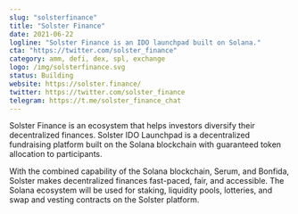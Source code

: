 ```yaml
---
slug: "solsterfinance"
title: "Solster Finance"
date: 2021-06-22
logline: "Solster Finance is an IDO launchpad built on Solana."
cta: "https://twitter.com/solster_finance"
category: amm, defi, dex, spl, exchange
logo: /img/solsterfinance.svg
status: Building
website: https://solster.finance/
twitter: https://twitter.com/solster_finance
telegram: https://t.me/solster_finance_chat
---
```


Solster Finance is an ecosystem that helps investors diversify their decentralized finances. Solster IDO Launchpad is a decentralized fundraising platform built on the Solana blockchain with guaranteed token allocation to participants.

With the combined capability of the Solana blockchain, Serum, and Bonfida, Solster makes decentralized finances fast-paced, fair, and accessible. The Solana ecosystem will be used for staking, liquidity pools, lotteries, and swap and vesting contracts on the Solster platform.

